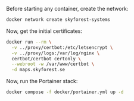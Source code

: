 Before starting any container, create the network:

```bash
docker network create skyforest-systems
```

Now, get the initial certificates:

```bash
docker run --rm \
  -v ../proxy/certbot:/etc/letsencrypt \
  -v ../proxy/logs:/var/log/nginx \
  certbot/certbot certonly \
  --webroot -w /var/www/certbot \
  -d maps.skyforest.se
```

Now, run the Portainer stack:
```bash
docker compose -f docker/portainer.yml up -d
```
